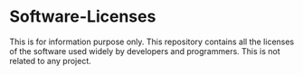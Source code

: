 # Software-Licenses

This is for information purpose only. This repository contains all the licenses of the software used widely by developers and programmers.
This is not related to any project.
